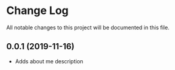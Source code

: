 # Change Log

All notable changes to this project will be documented in this file.

## 0.0.1 (2019-11-16)
- Adds about me description


